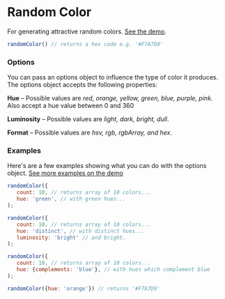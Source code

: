 # Random Color

For generating attractive random colors. [See the demo](https://rawgithub.com/davidmerfield/Random-Color/master/demo/index.html).

```javascript
randomColor() // returns a hex code e.g. '#F7A7D9'
```

### Options

You can pass an options object to influence the type of color it produces. The options object accepts the following properties:

**Hue** – Possible values are *red, orange, yellow, green, blue, purple, pink*. Also accept a hue value between 0 and 360

**Luminosity** – Possible values are *light, dark, bright, dull*.

**Format** – Possible values are *hsv, rgb, rgbArray, and hex*.
 
### Examples

Here's are a few examples showing what you can do with the options object. [See more examples on the demo](https://rawgithub.com/davidmerfield/Random-Color/master/demo/index.html)

```javascript
randomColor({
   count: 10, // returns array of 10 colors...
   hue: 'green', // with green hues...
);

randomColor({
   count: 10, // returns array of 10 colors...
   hue: 'distinct', // with distinct hues...
   luminosity: 'bright' // and bright.
);

randomColor({
   count: 10, // returns array of 10 colors...
   hue: {complements: 'blue'}, // with hues which complement blue
);

randomColor({hue: 'orange'}) // returns '#F7A7D9'
```

